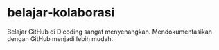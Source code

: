 # belajar-kolaborasi
Belajar GitHub di Dicoding sangat menyenangkan.
Mendokumentasikan dengan GitHub menjadi lebih mudah.
